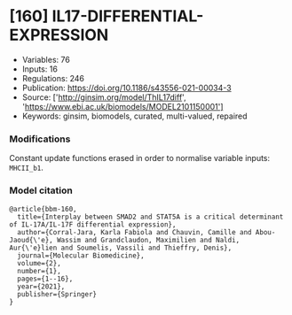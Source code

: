# \[160\] IL17-DIFFERENTIAL-EXPRESSION

 - Variables: 76
 - Inputs: 16
 - Regulations: 246
 - Publication: https://doi.org/10.1186/s43556-021-00034-3
 - Source: ['http://ginsim.org/model/ThIL17diff', 'https://www.ebi.ac.uk/biomodels/MODEL2101150001']
 - Keywords: ginsim, biomodels, curated, multi-valued, repaired


### Modifications

Constant update functions erased in order to normalise variable inputs: `MHCII_b1`.

### Model citation

```
@article{bbm-160,
  title={Interplay between SMAD2 and STAT5A is a critical determinant of IL-17A/IL-17F differential expression},
  author={Corral-Jara, Karla Fabiola and Chauvin, Camille and Abou-Jaoud{\'e}, Wassim and Grandclaudon, Maximilien and Naldi, Aur{\'e}lien and Soumelis, Vassili and Thieffry, Denis},
  journal={Molecular Biomedicine},
  volume={2},
  number={1},
  pages={1--16},
  year={2021},
  publisher={Springer}
}

```

